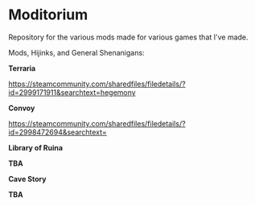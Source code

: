 # Moditorium
Repository for the various mods made for various games that I've made.

Mods, Hijinks, and General Shenanigans:


**Terraria**

https://steamcommunity.com/sharedfiles/filedetails/?id=2999171911&searchtext=hegemony

**Convoy**

https://steamcommunity.com/sharedfiles/filedetails/?id=2998472694&searchtext=

**Library of Ruina**

**TBA**

**Cave Story**

**TBA**
